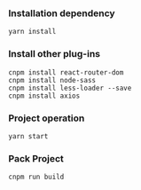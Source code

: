 
### Installation dependency
```
yarn install
```

### Install other plug-ins
```
cnpm install react-router-dom
cnpm install node-sass
cnpm install less-loader --save
cnpm install axios
```

### Project operation
```
yarn start
```

### Pack Project
```
cnpm run build
```
